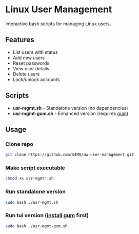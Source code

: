 # Linux User Management

Interactive bash scripts for managing Linux users.

## Features

- List users with status
- Add new users 
- Reset passwords
- View user details
- Delete users
- Lock/unlock accounts

## Scripts

- **usr-mgmt.sh** - Standalone version (no dependencies)
- **usr-mgmt-gum.sh** - Enhanced version (requires [gum](https://github.com/charmbracelet/gum))

## Usage

### Clone repo
```bash
git clone https://github.com/S4M8/mw-user-management.git
```

### Make script executable
```bash
chmod +x usr-mgmt*.sh
```

### Run standalone version
```bash
sudo bash ./usr-mgmt.sh
```

### Run tui version ([install gum](https://github.com/charmbracelet/gum?tab=readme-ov-file#installation) first)
```bash
sudo bash ./usr-mgmt-gum.sh
```
